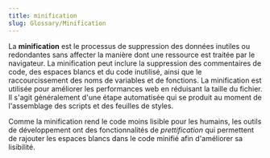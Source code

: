 ```yaml
---
title: minification
slug: Glossary/Minification
---
```


La **minification** est le processus de suppression des données inutiles ou redondantes sans affecter la manière dont une ressource est traitée par le navigateur. La minification peut inclure la suppression des commentaires de code, des espaces blancs et du code inutilisé, ainsi que le raccourcissement des noms de variables et de fonctions. La minification est utilisée pour améliorer les performances web en réduisant la taille du fichier. Il s'agit généralement d'une étape automatisée qui se produit au moment de l'assemblage des scripts et des feuilles de styles.

Comme la minification rend le code moins lisible pour les humains, les outils de développement ont des fonctionnalités de <i lang="en">prettification</i> qui permettent de rajouter les espaces blancs dans le code minifié afin d'améliorer sa lisibilité.
